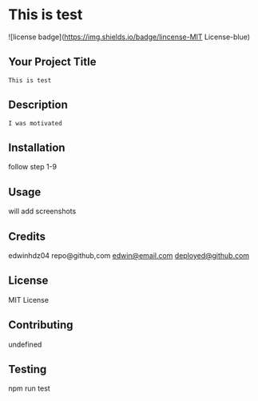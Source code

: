 # This is test
  ![license badge](https://img.shields.io/badge/lincense-MIT License-blue)

  ## Your Project Title

    This is test

  ## Description 

    I was motivated 

  ## Installation

   follow step 1-9

  ## Usage 

   will add screenshots

  ## Credits

   edwinhdz04
   repo@github,com
   edwin@email.com
   deployed@github.com
  
  ## License

   MIT License

  ## Contributing

   undefined


  ## Testing

  npm run test
